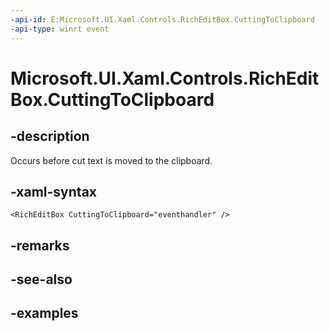 ```yaml
---
-api-id: E:Microsoft.UI.Xaml.Controls.RichEditBox.CuttingToClipboard
-api-type: winrt event
---
```


<!-- Event syntax.
public event TypedEventHandler CuttingToClipboard<RichEditBox, TextControlCuttingToClipboardEventArgs>
-->

# Microsoft.UI.Xaml.Controls.RichEditBox.CuttingToClipboard

## -description

Occurs before cut text is moved to the clipboard.

## -xaml-syntax

```xaml
<RichEditBox CuttingToClipboard="eventhandler" />
```

## -remarks

## -see-also

## -examples

